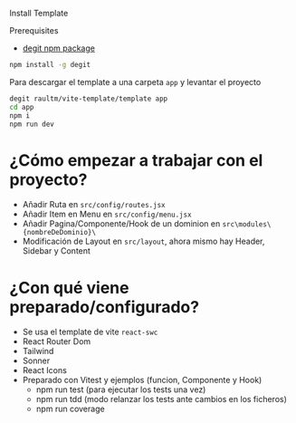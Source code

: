 Install Template

Prerequisites

- [degit npm package](https://github.com/Rich-Harris/degit) 

```sh
npm install -g degit
```

Para descargar el template a una carpeta `app` y levantar el proyecto

```sh
degit raultm/vite-template/template app
cd app
npm i
npm run dev
```

# ¿Cómo empezar a trabajar con el proyecto?

- Añadir Ruta en `src/config/routes.jsx`
- Añadir Item en Menu en `src/config/menu.jsx`
- Añadir Pagina/Componente/Hook de un dominion en `src\modules\{nombreDeDominio}\`
- Modificación de Layout en `src/layout`, ahora mismo hay Header, Sidebar y Content

# ¿Con qué viene preparado/configurado?

- Se usa el template de vite `react-swc`
- React Router Dom
- Tailwind
- Sonner
- React Icons
- Preparado con Vitest y ejemplos (funcion, Componente y Hook)
    - npm run test (para ejecutar los tests una vez)
    - npm run tdd (modo relanzar los tests ante cambios en los ficheros)
    - npm run coverage
